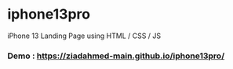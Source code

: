 # iphone13pro
iPhone 13 Landing Page using HTML / CSS / JS
### Demo : https://ziadahmed-main.github.io/iphone13pro/

